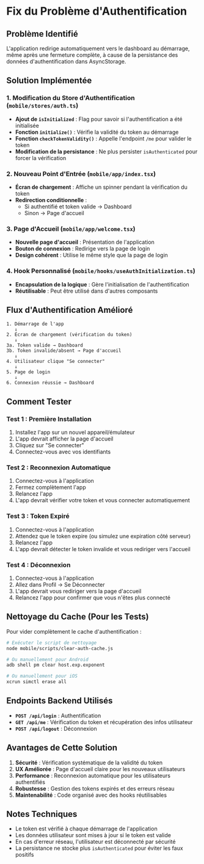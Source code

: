 # Fix du Problème d'Authentification

## Problème Identifié

L'application redirige automatiquement vers le dashboard au démarrage, même après une fermeture complète, à cause de la persistance des données d'authentification dans AsyncStorage.

## Solution Implémentée

### 1. Modification du Store d'Authentification (`mobile/stores/auth.ts`)

- **Ajout de `isInitialized`** : Flag pour savoir si l'authentification a été initialisée
- **Fonction `initialize()`** : Vérifie la validité du token au démarrage
- **Fonction `checkTokenValidity()`** : Appelle l'endpoint `/me` pour valider le token
- **Modification de la persistance** : Ne plus persister `isAuthenticated` pour forcer la vérification

### 2. Nouveau Point d'Entrée (`mobile/app/index.tsx`)

- **Écran de chargement** : Affiche un spinner pendant la vérification du token
- **Redirection conditionnelle** : 
  - Si authentifié et token valide → Dashboard
  - Sinon → Page d'accueil

### 3. Page d'Accueil (`mobile/app/welcome.tsx`)

- **Nouvelle page d'accueil** : Présentation de l'application
- **Bouton de connexion** : Redirige vers la page de login
- **Design cohérent** : Utilise le même style que la page de login

### 4. Hook Personnalisé (`mobile/hooks/useAuthInitialization.ts`)

- **Encapsulation de la logique** : Gère l'initialisation de l'authentification
- **Réutilisable** : Peut être utilisé dans d'autres composants

## Flux d'Authentification Amélioré

```
1. Démarrage de l'app
   ↓
2. Écran de chargement (vérification du token)
   ↓
3a. Token valide → Dashboard
3b. Token invalide/absent → Page d'accueil
   ↓
4. Utilisateur clique "Se connecter"
   ↓
5. Page de login
   ↓
6. Connexion réussie → Dashboard
```

## Comment Tester

### Test 1 : Première Installation
1. Installez l'app sur un nouvel appareil/émulateur
2. L'app devrait afficher la page d'accueil
3. Cliquez sur "Se connecter"
4. Connectez-vous avec vos identifiants

### Test 2 : Reconnexion Automatique
1. Connectez-vous à l'application
2. Fermez complètement l'app
3. Relancez l'app
4. L'app devrait vérifier votre token et vous connecter automatiquement

### Test 3 : Token Expiré
1. Connectez-vous à l'application
2. Attendez que le token expire (ou simulez une expiration côté serveur)
3. Relancez l'app
4. L'app devrait détecter le token invalide et vous rediriger vers l'accueil

### Test 4 : Déconnexion
1. Connectez-vous à l'application
2. Allez dans Profil → Se Déconnecter
3. L'app devrait vous rediriger vers la page d'accueil
4. Relancez l'app pour confirmer que vous n'êtes plus connecté

## Nettoyage du Cache (Pour les Tests)

Pour vider complètement le cache d'authentification :

```bash
# Exécuter le script de nettoyage
node mobile/scripts/clear-auth-cache.js

# Ou manuellement pour Android
adb shell pm clear host.exp.exponent

# Ou manuellement pour iOS
xcrun simctl erase all
```

## Endpoints Backend Utilisés

- **`POST /api/login`** : Authentification
- **`GET /api/me`** : Vérification du token et récupération des infos utilisateur
- **`POST /api/logout`** : Déconnexion

## Avantages de Cette Solution

1. **Sécurité** : Vérification systématique de la validité du token
2. **UX Améliorée** : Page d'accueil claire pour les nouveaux utilisateurs
3. **Performance** : Reconnexion automatique pour les utilisateurs authentifiés
4. **Robustesse** : Gestion des tokens expirés et des erreurs réseau
5. **Maintenabilité** : Code organisé avec des hooks réutilisables

## Notes Techniques

- Le token est vérifié à chaque démarrage de l'application
- Les données utilisateur sont mises à jour si le token est valide
- En cas d'erreur réseau, l'utilisateur est déconnecté par sécurité
- La persistance ne stocke plus `isAuthenticated` pour éviter les faux positifs
